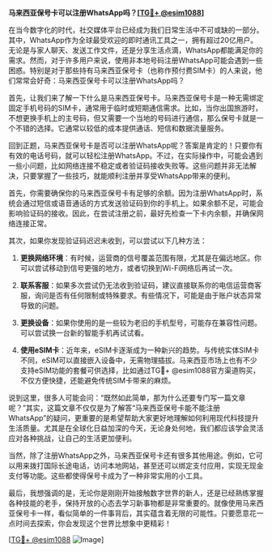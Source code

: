 **马来西亚保号卡可以注册WhatsApp吗？[[TG💪+ @esim1088](https://t.me/s/esim1088)]**

在当今数字化的时代，社交媒体平台已经成为我们日常生活中不可或缺的一部分。其中，WhatsApp作为全球最受欢迎的即时通讯工具之一，拥有超过20亿用户。无论是与家人聊天、发送工作文件，还是分享生活点滴，WhatsApp都能满足你的需求。然而，对于许多用户来说，使用非本地号码注册WhatsApp可能会遇到一些困惑。特别是对于那些持有马来西亚保号卡（也称作预付费SIM卡）的人来说，他们常常会好奇：马来西亚保号卡可以注册WhatsApp吗？

首先，让我们来了解一下什么是马来西亚保号卡。马来西亚保号卡是一种无需绑定固定手机号码的SIM卡，通常用于临时或短期通信需求。比如，当你出国旅游时，不想更换手机上的主号码，但又需要一个当地的号码进行通信，那么保号卡就是一个不错的选择。它通常以较低的成本提供通话、短信和数据流量服务。

回到正题，马来西亚保号卡是否可以注册WhatsApp呢？答案是肯定的！只要你有有效的电话号码，就可以轻松注册WhatsApp。不过，在实际操作中，可能会遇到一些小问题，比如网络连接不稳定或者验证码接收失败等。这些问题并非无法解决，只要掌握了一些技巧，就能顺利注册并享受WhatsApp带来的便利。

首先，你需要确保你的马来西亚保号卡有足够的余额。因为注册WhatsApp时，系统会通过短信或语音通话的方式发送验证码到你的手机上。如果余额不足，可能会影响验证码的接收。因此，在尝试注册之前，最好先检查一下卡内余额，并确保网络连接正常。

其次，如果你发现验证码迟迟未收到，可以尝试以下几种方法：

1. **更换网络环境**：有时候，运营商的信号覆盖范围有限，尤其是在偏远地区。你可以尝试移动到信号更强的地方，或者切换到Wi-Fi网络后再试一次。
   
2. **联系客服**：如果多次尝试仍无法收到验证码，建议直接联系你的电信运营商客服，询问是否有任何限制或特殊要求。有些情况下，可能是由于账户状态异常导致的问题。

3. **更换设备**：如果你使用的是一些较为老旧的手机型号，可能存在兼容性问题。可以尝试换一台新的智能手机再试试看。

4. **使用eSIM卡**：近年来，eSIM卡逐渐成为一种新兴的趋势。与传统实体SIM卡不同，eSIM可以直接嵌入设备中，无需物理插拔。马来西亚市场上也有不少支持eSIM功能的套餐可供选择，比如通过TG💪+ @esim1088官方渠道购买，不仅方便快捷，还能避免传统SIM卡带来的麻烦。

说到这里，很多人可能会问：“既然如此简单，那为什么还要专门写一篇文章呢？”其实，这篇文章不仅仅是为了解答“马来西亚保号卡能不能注册WhatsApp”的疑问，更重要的是希望帮助大家更好地理解如何利用现代科技提升生活质量。尤其是在全球化日益加深的今天，无论身处何地，我们都应该学会灵活应对各种挑战，让自己的生活更加便利。

当然，除了注册WhatsApp之外，马来西亚保号卡还有很多其他用途。例如，它可以用来拨打国际长途电话，访问本地网站，甚至还可以绑定支付应用，实现无现金支付等功能。这些都使得保号卡成为了一种非常实用的小工具。

最后，我想强调的是，无论你是刚刚开始接触数字世界的新人，还是已经熟练掌握各种技能的老手，保持开放的心态去学习新事物都是非常重要的。就像使用马来西亚保号卡一样，看似简单的一件事背后，其实蕴含着无限的可能性。只要愿意花一点时间去探索，你会发现这个世界比想象中更精彩！

[[TG💪+ @esim1088](https://t.me/s/esim1088) ![Image](https://i.postimg.cc/4NQfJmqS/Snipaste-2025-05-13-00-14-12.png)]